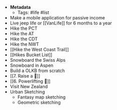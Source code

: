 - **Metadata**
    - Tags: #life #list
- Make a mobile application for passive income
- Live jeep life or [[VanLife]] for 6 months to a year
- Hike the PCT
- Hike the AT
- Hike the CDT
- Hike the NWT
- [[Hike the West Coast Trail]]
- [[Hikes Bucket List]]
- Snowboard the Swiss Alps
- Snowboard in Aspen
- Build a OLKB from scratch
- [[7. Raise a 🐶]]
- [[6. Powerlifting 🍖]]
- Visit New Zealand
- Urban Sketching
	- Fantasy map sketching
	- Geometric sketching

